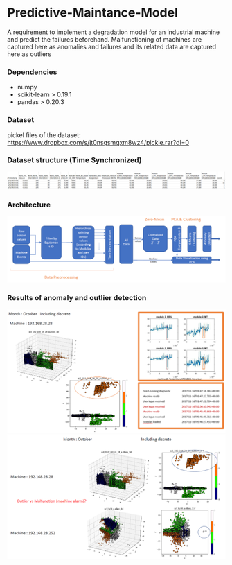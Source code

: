 # Predictive-Maintance-Model

A requirement to implement a degradation model for an industrial machine and predict the failures beforehand.
Malfunctioning of machines are captured here as anomalies and failures and its related data are captured here as outliers

### Dependencies

- numpy
- scikit-learn > 0.19.1
- pandas > 0.20.3

### Dataset

pickel files of the dataset: https://www.dropbox.com/s/jt0nsqsmqxm8wz4/pickle.rar?dl=0 

### Dataset structure (Time Synchronized)

![Screenshot](screenshots/dataset_structure.PNG)

### Architecture

![Screenshot](screenshots/current_work.PNG)

### Results of anomaly and outlier detection

![Screenshot](screenshots/results_1.PNG)
![Screenshot](screenshots/results_2.PNG)

